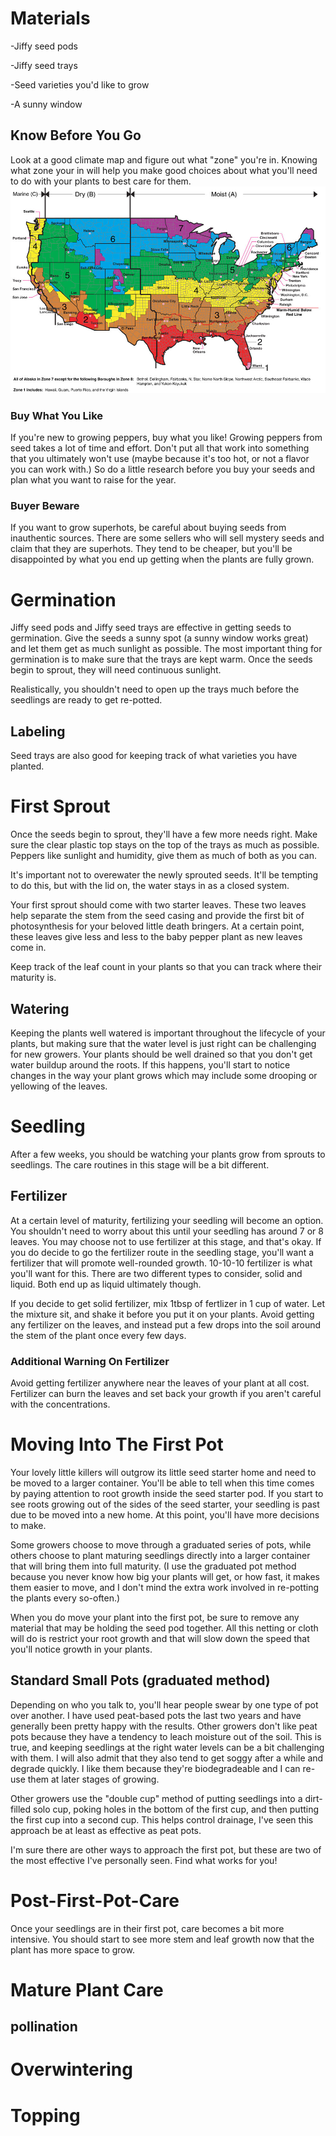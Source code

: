 # Materials
-Jiffy seed pods

-Jiffy seed trays

-Seed varieties you'd like to grow

-A sunny window

## Know Before You Go
Look at a good climate map and figure out what "zone" you're in. Knowing what zone your in will help you make good
choices about what you'll need to do with your plants to best care for them. 
![US Climate Map](Climate-map-USA.jpg)

### Buy What You Like
If you're new to growing peppers, buy what you like! Growing peppers from seed takes a lot of time and effort.
Don't put all that work into something that you ultimately won't use (maybe because it's too hot, or not a flavor
you can work with.) So do a little research before you buy your seeds and plan what you want to raise for the year.

### Buyer Beware
If you want to grow superhots, be careful about buying seeds from inauthentic sources. There are some sellers who 
will sell mystery seeds and claim that they are superhots. They tend to be cheaper, but you'll be disappointed by 
what you end up getting when the plants are fully grown.

# Germination
Jiffy seed pods and Jiffy seed trays are effective in getting seeds to germination. Give the seeds a sunny spot 
(a sunny window works great) and let them get as much sunlight as possible. The most important thing for germination
is to make sure that the trays are kept warm. Once the seeds begin to sprout, they will need continuous sunlight.

Realistically, you shouldn't need to open up the trays much before the seedlings are ready to get re-potted.

## Labeling
Seed trays are also good for keeping track of what varieties you have planted. 

# First Sprout
Once the seeds begin to sprout, they'll have a few more needs right. Make sure the clear plastic top stays on the
top of the trays as much as possible. Peppers like sunlight and humidity, give them as much of both as you can.

It's important not to overewater the newly sprouted seeds. It'll be tempting to do this, but with the lid on, the
water stays in as a closed system.

Your first sprout should come with two starter leaves. These two leaves help separate the stem from the seed
casing and provide the first bit of photosynthesis for your beloved little death bringers. At a certain point,
these leaves give less and less to the baby pepper plant as new leaves come in.

Keep track of the leaf count in your plants so that you can track where their maturity is.

## Watering
Keeping the plants well watered is important throughout the lifecycle of your plants, but making sure that the 
water level is just right can be challenging for new growers. Your plants should be well drained so that you
don't get water buildup around the roots. If this happens, you'll start to notice changes in the way  your plant
grows which may include some drooping or yellowing of the leaves.

# Seedling
After a few weeks, you should be watching your plants grow from sprouts to seedlings. The care routines in this
stage will be a bit different.

## Fertilizer
At a certain level of maturity, fertilizing your seedling will become an option. You shouldn't need to worry about
this until your seedling has around 7 or 8 leaves. You may choose not to use fertilizer at this stage, and that's
okay. If you do decide to go the fertilizer route in the seedling stage, you'll want a fertilizer that will
promote well-rounded growth. 10-10-10 fertilizer is what you'll want for this. There are two different types to
consider, solid and liquid. Both end up as liquid ultimately though.

If you decide to get solid fertilizer, mix 1tbsp of fertlizer in 1 cup of water. Let the mixture sit, and shake
it before you put it on your plants. Avoid getting any fertilizer on the leaves, and instead put a few drops into
the soil around the stem of the plant once every few days.

### Additional Warning On Fertilizer
Avoid getting fertilizer anywhere near the leaves of your plant at all cost. Fertilizer can burn the leaves and
set back your growth if you aren't careful with the concentrations.  

# Moving Into The  First Pot
Your lovely little killers will outgrow its little seed starter home and need to be moved to a larger container.
You'll be able to tell when this time comes by paying attention to root growth inside the seed starter pod. If you
start to see roots growing out of the sides of the seed starter, your seedling is past due to be moved into a new
home. At this point, you'll have more decisions to make.

Some growers choose to move through a graduated series of pots, while others choose to plant maturing seedlings
directly into a larger container that will bring them into full maturity. (I use the graduated pot method because
you never know how big your plants will get, or how fast, it makes them easier to move, and I don't mind the extra
work involved in re-potting the plants every so-often.)

When you do move your plant into the first pot, be sure to remove any material that may be holding the seed pod
together. All this netting or cloth will do is restrict your root growth and that will slow down the speed that
you'll notice growth in your plants.

## Standard Small Pots (graduated method)
Depending on who you  talk to, you'll hear people swear by one type of pot over another. I have used peat-based
pots the last two years and have generally been pretty happy with the results. Other growers don't like peat pots
because they have a tendency to leach moisture out of the soil. This is true, and keeping seedlings at the right 
water levels can be a bit challenging with them. I will also admit that they also tend to get soggy after a while
and degrade quickly. I like them because they're biodegradeable and I can re-use them at later stages of growing.

Other growers use the "double cup" method of putting seedlings into a dirt-filled solo cup, poking holes in the
bottom of the first cup, and then putting the first cup into a second cup. This helps control drainage, I've seen
this approach be at least as effective as peat pots.

I'm sure there are other ways to approach the first pot, but these are two of the most effective I've personally
seen. Find what works for you!

# Post-First-Pot-Care
Once your seedlings are in their first pot, care becomes a bit more intensive. You should start to see more stem
and leaf growth now that the plant has more space to grow.
# Mature Plant Care

## pollination

# Overwintering

# Topping
